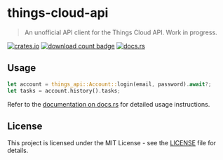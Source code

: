 # things-cloud-api

> An unofficial API client for the Things Cloud API. Work in progress.

[![crates.io](https://img.shields.io/crates/v/things-cloud.svg)](https://crates.io/crates/things-cloud)
[![download count badge](https://img.shields.io/crates/d/things-cloud.svg)](https://crates.io/crates/things-cloud)
[![docs.rs](https://img.shields.io/badge/docs-latest-blue.svg)](https://docs.rs/things-cloud)

## Usage

```rust
let account = things_api::Account::login(email, password).await?;
let tasks = account.history().tasks;
```

Refer to the [documentation on docs.rs](https://docs.rs/things-cloud) for detailed usage instructions.

## License

This project is licensed under the MIT License - see the [LICENSE](LICENSE) file for details.
